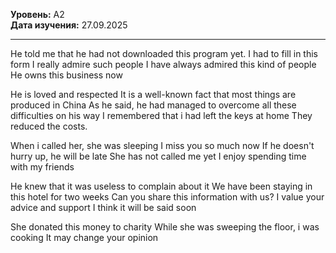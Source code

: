 **Уровень:** A2  
**Дата изучения:** 27.09.2025  

---

He told me that he had not downloaded this program yet.
I had to fill in this form
I  really admire such people
I have always admired this kind of people
He owns this business now

He is loved and respected
It is a well-known fact that most things are produced in China
As he said, he had managed to overcome all these difficulties on his way
I remembered that i had left the keys at home
They reduced the costs. 

When i called her, she was sleeping
I miss you so much now
If he doesn't hurry up, he will be late
She has not called me yet
I enjoy spending time with my friends

He knew that it was useless to complain about it
We have been staying in this hotel for two weeks
Can you share this information with us? 
I value your advice and support
I think it will be said soon 

She donated this money to charity
While she was sweeping the floor, i was cooking 
It may change your opinion 








